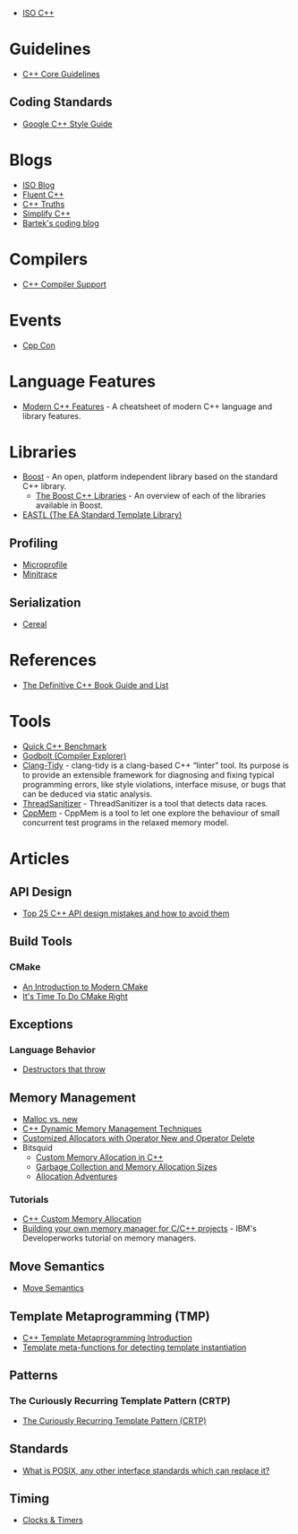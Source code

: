 * [ISO C++](https://isocpp.org/)


# Guidelines
* [C++ Core Guidelines](https://github.com/isocpp/CppCoreGuidelines)

## Coding Standards
* [Google C++ Style Guide](https://google.github.io/styleguide/cppguide.html)


# Blogs
* [ISO Blog](https://isocpp.org/blog)
* [Fluent C++](https://www.fluentcpp.com/)
* [C++ Truths](http://cpptruths.blogspot.com/)
* [Simplify C++](https://arne-mertz.de/)
* [Bartek's coding blog](https://www.bfilipek.com/)


# Compilers
* [C++ Compiler Support](https://en.cppreference.com/w/cpp/compiler_support)


# Events
* [Cpp Con](https://cppcon.org/)


# Language Features
* [Modern C++ Features](https://github.com/AnthonyCalandra/modern-cpp-features) - A cheatsheet of modern C++ language and library features.


# Libraries
* [Boost](https://www.boost.org/) - An open, platform independent library based on the standard C++ library.
  * [The Boost C++ Libraries](https://theboostcpplibraries.com/) - An overview of each of the libraries available in Boost.
* [EASTL (The EA Standard Template Library)](https://github.com/electronicarts/EASTL)

## Profiling
* [Microprofile](https://github.com/jonasmr/microprofile)
* [Minitrace](https://github.com/hrydgard/minitrace)

## Serialization
* [Cereal](http://uscilab.github.io/cereal/)


# References
* [The Definitive C++ Book Guide and List](https://stackoverflow.com/questions/388242/the-definitive-c-book-guide-and-list)

# Tools
* [Quick C++ Benchmark](http://quick-bench.com/)
* [Godbolt (Compiler Explorer)](https://godbolt.org/)
* [Clang-Tidy](https://clang.llvm.org/extra/clang-tidy/index.html) - clang-tidy is a clang-based C++ “linter” tool. Its purpose is to provide an extensible framework for diagnosing and fixing typical programming errors, like style violations, interface misuse, or bugs that can be deduced via static analysis.
* [ThreadSanitizer](https://clang.llvm.org/docs/ThreadSanitizer.html) - ThreadSanitizer is a tool that detects data races.
* [CppMem](http://svr-pes20-cppmem.cl.cam.ac.uk/cppmem/help.html) - CppMem is a tool to let one explore the behaviour of small concurrent test programs in the relaxed memory model.


# Articles

## API Design
* [Top 25 C++ API design mistakes and how to avoid them](https://www.acodersjourney.com/top-25-cplusplus-api-design-mistakes-and-how-to-avoid-them/)

## Build Tools

### CMake
* [An Introduction to Modern CMake](https://cliutils.gitlab.io/modern-cmake/)
* [It's Time To Do CMake Right](https://pabloariasal.github.io/2018/02/19/its-time-to-do-cmake-right/)

## Exceptions

### Language Behavior
* [Destructors that throw](https://akrzemi1.wordpress.com/2011/09/21/destructors-that-throw/)

## Memory Management
* [Malloc vs. new](https://stackoverflow.com/questions/13286706/malloc-vs-new-different-padding)
* [C++ Dynamic Memory Management Techniques](https://www.cse.wustl.edu/~schmidt/PDF/C++-mem-mgnt4.pdf)
* [Customized Allocators with Operator New and Operator Delete](https://www.cprogramming.com/tutorial/operator_new.html)
* Bitsquid
  * [Custom Memory Allocation in C++](http://bitsquid.blogspot.com/2010/09/custom-memory-allocation-in-c.html)
  * [Garbage Collection and Memory Allocation Sizes](http://bitsquid.blogspot.com/2013/01/garbage-collection-and-memory.html)
  * [Allocation Adventures](http://bitsquid.blogspot.com/2015/06/allocation-adventures-1-datacomponent.html)

### Tutorials
* [C++ Custom Memory Allocation](https://www.gamedev.net/articles/programming/general-and-gameplay-programming/c-custom-memory-allocation-r3010/)
* [Building your own memory manager for C/C++ projects](https://www.ibm.com/developerworks/aix/tutorials/au-memorymanager/) - IBM's Developerworks tutorial on memory managers.

## Move Semantics
* [Move Semantics](https://mbevin.wordpress.com/2012/11/20/move-semantics/)

## Template Metaprogramming (TMP)
* [C++ Template Metaprogramming Introduction](https://monoinfinito.wordpress.com/series/introduction-to-c-template-metaprogramming/)
* [Template meta-functions for detecting template instantiation](https://cukic.co/2019/03/15/template-meta-functions-for-detecting-template-instantiation/)

## Patterns

### The Curiously Recurring Template Pattern (CRTP)
* [The Curiously Recurring Template Pattern (CRTP)](https://www.fluentcpp.com/2017/05/12/curiously-recurring-template-pattern/)

## Standards
* [What is POSIX, any other interface standards which can replace it?](https://stackoverflow.com/questions/19697152/what-is-posix-any-other-interface-standards-which-can-replace-it)

## Timing
* [Clocks & Timers](http://www.informit.com/articles/article.aspx?p=1881386&seqNum=2)